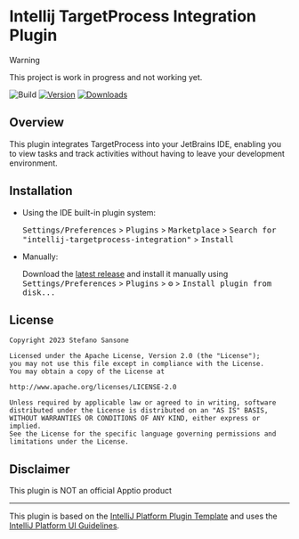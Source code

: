 # Intellij TargetProcess Integration Plugin

> [!WARNING]
>
> This project is work in progress and not working yet.

![Build](https://github.com/stefanosansone/intellij-targetprocess-integration/workflows/Build/badge.svg)
[![Version](https://img.shields.io/jetbrains/plugin/v/PLUGIN_ID.svg)](https://plugins.jetbrains.com/plugin/PLUGIN_ID)
[![Downloads](https://img.shields.io/jetbrains/plugin/d/PLUGIN_ID.svg)](https://plugins.jetbrains.com/plugin/PLUGIN_ID)

## Overview
<!-- Plugin description -->
This plugin integrates TargetProcess into your JetBrains IDE, enabling you to view tasks and track activities without having to leave your development environment.
<!-- Plugin description end -->

## Installation

- Using the IDE built-in plugin system:
  
  <kbd>Settings/Preferences</kbd> > <kbd>Plugins</kbd> > <kbd>Marketplace</kbd> > <kbd>Search for "intellij-targetprocess-integration"</kbd> >
  <kbd>Install</kbd>
  
- Manually:

  Download the [latest release](https://github.com/stefanosansone/intellij-targetprocess-integration/releases/latest) and install it manually using
  <kbd>Settings/Preferences</kbd> > <kbd>Plugins</kbd> > <kbd>⚙️</kbd> > <kbd>Install plugin from disk...</kbd>

## License

    Copyright 2023 Stefano Sansone

    Licensed under the Apache License, Version 2.0 (the "License");
    you may not use this file except in compliance with the License.
    You may obtain a copy of the License at

    http://www.apache.org/licenses/LICENSE-2.0

    Unless required by applicable law or agreed to in writing, software
    distributed under the License is distributed on an "AS IS" BASIS,
    WITHOUT WARRANTIES OR CONDITIONS OF ANY KIND, either express or implied.
    See the License for the specific language governing permissions and
    limitations under the License.

## Disclaimer
This plugin is NOT an official Apptio product

---
This plugin is based on the [IntelliJ Platform Plugin Template][template]
and uses the [IntelliJ Platform UI Guidelines][ui].

[template]: https://github.com/JetBrains/intellij-platform-plugin-template
[ui]: https://jetbrains.github.io/ui/
[targetprocess]: https://www.apptio.com/products/targetprocess/
